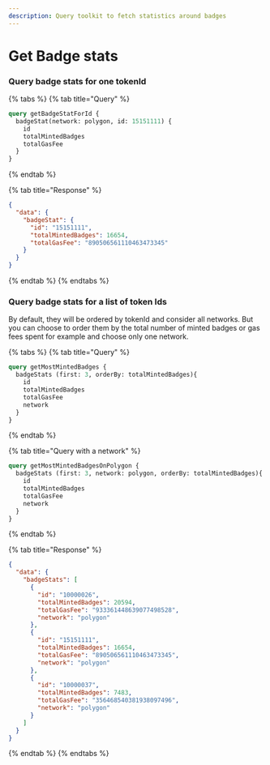 ```yaml
---
description: Query toolkit to fetch statistics around badges
---
```


# Get Badge stats

### Query badge stats for one tokenId

{% tabs %}
{% tab title="Query" %}
```graphql
query getBadgeStatForId {
  badgeStat(network: polygon, id: 15151111) {
    id
    totalMintedBadges
    totalGasFee
  }
}
```
{% endtab %}

{% tab title="Response" %}
```json
{
  "data": {
    "badgeStat": {
      "id": "15151111",
      "totalMintedBadges": 16654,
      "totalGasFee": "890506561110463473345"
    }
  }
}
```
{% endtab %}
{% endtabs %}

### Query badge stats for a list of token Ids

By default, they will be ordered by tokenId and consider all networks. But you can choose to order them by the total number of minted badges or gas fees spent for example and choose only one network.

{% tabs %}
{% tab title="Query" %}
```graphql
query getMostMintedBadges {
  badgeStats (first: 3, orderBy: totalMintedBadges){
    id
    totalMintedBadges
    totalGasFee
    network
  }
}
```
{% endtab %}

{% tab title="Query with a network" %}
```graphql
query getMostMintedBadgesOnPolygon {
  badgeStats (first: 3, network: polygon, orderBy: totalMintedBadges){
    id
    totalMintedBadges
    totalGasFee
    network
  }
}
```
{% endtab %}

{% tab title="Response" %}
```json
{
  "data": {
    "badgeStats": [
      {
        "id": "10000026",
        "totalMintedBadges": 20594,
        "totalGasFee": "933361448639077498528",
        "network": "polygon"
      },
      {
        "id": "15151111",
        "totalMintedBadges": 16654,
        "totalGasFee": "890506561110463473345",
        "network": "polygon"
      },
      {
        "id": "10000037",
        "totalMintedBadges": 7483,
        "totalGasFee": "356468540381938097496",
        "network": "polygon"
      }
    ]
  }
}
```
{% endtab %}
{% endtabs %}
